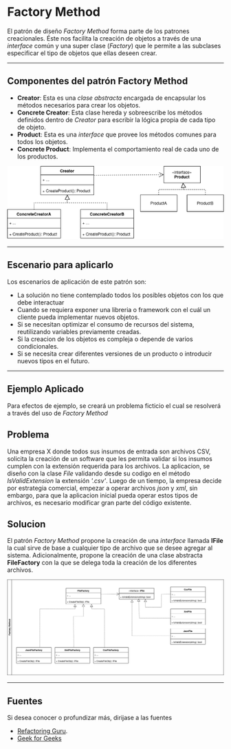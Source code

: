 # Factory Method

El patrón de diseño *Factory Method* forma parte de los patrones creacionales. Éste nos facilita la creación de objetos a través de una *interface* común y una super clase (*Factory*) que le permite a las subclases especificar el tipo de objetos que ellas deseen crear.

---

## Componentes del patrón **Factory Method**

- **Creator**: Esta es una *clase abstracta* encargada de encapsular los métodos necesarios para crear los objetos.
- **Concrete Creator**: Esta clase hereda y sobreescribe los métodos definidos dentro de *Creator* para escribir la lógica propia de cada tipo de objeto.
- **Product**: Esta es una *interface* que provee los métodos comunes para todos los objetos.
- **Concrete Product**: Implementa el comportamiento real de cada uno de los productos.

![factory_method_components](resources/factory_method_components.drawio.png)

---

## Escenario para aplicarlo

Los escenarios de aplicación de este patrón son:

- La solución no tiene contemplado todos los posibles objetos con los que debe interactuar
- Cuando se requiera exponer una libreria o framework con el cuál un cliente pueda implementar nuevos objetos.
- Si se necesitan optimizar el consumo de recursos del sistema, reutilizando variables previamente creadas.
- Si la creacion de los objetos es compleja o depende de varios condicionales.
- Si se necesita crear diferentes versiones de un producto o introducir nuevos tipos en el futuro.

---

## Ejemplo Aplicado

Para efectos de ejemplo, se creará un problema ficticio el cual se resolverá a través del uso de *Factory Method*

## Problema

Una empresa X donde todos sus insumos de entrada son archivos CSV, solicita la creación de un software que les permita validar si los insumos cumplen con la extensión requerida para los archivos.
La aplicacion, se diseño con la clase *File* validando desde su codigo en el método *IsValidExtension* la extensión *'.csv'*.
Luego de un tiempo, la empresa decide por estrategia comercial, empezar a operar archivos *json* y *xml*, sin embargo, para que la aplicacion inicial pueda operar estos tipos de archivos, es necesario modificar gran parte del código existente.

## Solucion

El patrón *Factory Method* propone la creación de una *interface* llamada **IFile** la cual sirve de base a cualquier tipo de archivo que se desee agregar al sistema. Adicionalmente, propone la creación de una clase abstracta **FileFactory** con la que se delega toda la creación de los diferentes archivos.

![arquitectura_factory_method](resources/arq_factory_method.drawio.png)

---

## Fuentes

Si desea conocer o profundizar más, dirijase a las fuentes

- [Refactoring Guru](https://refactoring.guru/design-patterns/factory-method).
- [Geek for Geeks](https://www.geekforgeeks.org/system-design/factory-method-for-designing-pattern)
